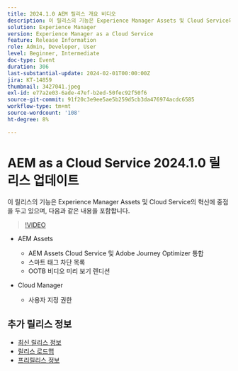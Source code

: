 ```yaml
---
title: 2024.1.0 AEM 릴리스 개요 비디오
description: 이 릴리스의 기능은 Experience Manager Assets 및 Cloud Service의 혁신에 중점을 두며, AEM Assets - AEM Assets Cloud Service 및 Adobe Journey Optimizer 통합, 스마트 태그 차단 목록, OOTB 비디오 미리보기 렌디션, Cloud Manager - 사용자 지정 권한 등을 포함합니다
solution: Experience Manager
version: Experience Manager as a Cloud Service
feature: Release Information
role: Admin, Developer, User
level: Beginner, Intermediate
doc-type: Event
duration: 306
last-substantial-update: 2024-02-01T00:00:00Z
jira: KT-14859
thumbnail: 3427041.jpeg
exl-id: e77a2e03-6ade-47ef-b2ed-50fec92f50f6
source-git-commit: 91f20c3e9ee5ae5b259d5cb3da476974acdc6585
workflow-type: tm+mt
source-wordcount: '108'
ht-degree: 8%

---
```


# AEM as a Cloud Service 2024.1.0 릴리스 업데이트

이 릴리스의 기능은 Experience Manager Assets 및 Cloud Service의 혁신에 중점을 두고 있으며, 다음과 같은 내용을 포함합니다.

>[!VIDEO](https://video.tv.adobe.com/v/3427041/?learn=on)

* AEM Assets
   * AEM Assets Cloud Service 및 Adobe Journey Optimizer 통합
   * 스마트 태그 차단 목록
   * OOTB 비디오 미리 보기 렌디션

* Cloud Manager
   * 사용자 지정 권한

<!--
Have questions about the release?  Discuss the release in [Experience League Communities](https://adobe.ly/3RPNYZF) -->

## 추가 릴리스 정보

* [최신 릴리스 정보](https://experienceleague.adobe.com/docs/experience-manager-cloud-service/content/release-notes/home.html?lang=ko)
* [릴리스 로드맵](https://experienceleague.adobe.com/docs/experience-manager-release-information/aem-release-updates/update-releases-roadmap.html)
* [프리릴리스 정보](https://experienceleague.adobe.com/docs/experience-manager-cloud-service/content/release-notes/prerelease.html)
